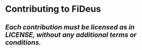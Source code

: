 # **Contributing to FiDeus**

## **_Each contribution must be licensed as in LICENSE, without any additional terms or conditions._**